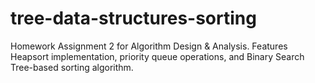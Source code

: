 # tree-data-structures-sorting
 Homework Assignment 2 for Algorithm Design & Analysis. Features Heapsort implementation, priority queue operations, and Binary Search Tree-based sorting algorithm.
